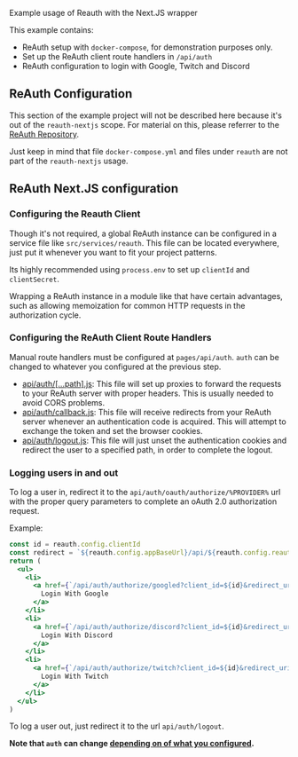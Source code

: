 Example usage of Reauth with the Next.JS wrapper

This example contains:
- ReAuth setup with ``docker-compose``, for demonstration purposes only.
- Set up the ReAuth client route handlers in ``/api/auth``
- ReAuth configuration to login with Google, Twitch and Discord

## ReAuth Configuration

This section of the example project will not be described here because it's out of the ``reauth-nextjs`` scope. For material on this, please referrer to the [ReAuth Repository](https://github.com/NathanPB/reauth).

Just keep in mind that file ``docker-compose.yml`` and files under ``reauth`` are not part of the ``reauth-nextjs`` usage.

## ReAuth Next.JS configuration

### Configuring the Reauth Client

Though it's not required, a global ReAuth instance can be configured in a service file like ``src/services/reauth``. This file can be located everywhere, just put it whenever you want to fit your project patterns.

Its highly recommended using ``process.env`` to set up ``clientId`` and ``clientSecret``.

Wrapping a ReAuth instance in a module like that have certain advantages, such as allowing memoization for common HTTP requests in the authorization cycle.

### Configuring the ReAuth Client Route Handlers

Manual route handlers must be configured at ``pages/api/auth``. ``auth`` can be changed to whatever you configured at the previous step.

- [api/auth/[...path].js](src/pages/api/auth/[...path].js): This file will set up proxies to forward the requests to your ReAuth server with proper headers. This is usually needed to avoid CORS problems.
- [api/auth/callback.js](src/pages/api/auth/callback.js): This file will receive redirects from your ReAuth server whenever an authentication code is acquired. This will attempt to exchange the token and set the browser cookies.
- [api/auth/logout.js](src/pages/api/auth/logout.js): This file will just unset the authentication cookies and redirect the user to a specified path, in order to complete the logout.

### Logging users in and out

To log a user in, redirect it to the ``api/auth/oauth/authorize/%PROVIDER%`` url with the proper query parameters to complete an oAuth 2.0 authorization request.

Example:
```jsx
const id = reauth.config.clientId
const redirect = `${reauth.config.appBaseUrl}/api/${reauth.config.reauthApiBasePath}/callback`
return (
  <ul>
    <li>
      <a href={`/api/auth/authorize/googled?client_id=${id}&redirect_uri=${redirect}&response_type=code&scope=identity`}>
        Login With Google
      </a>
    </li>
    <li>
      <a href={`/api/auth/authorize/discord?client_id=${id}&redirect_uri=${redirect}&response_type=code&scope=identity`}>
        Login With Discord
      </a>
    </li>
    <li>
      <a href={`/api/auth/authorize/twitch?client_id=${id}&redirect_uri=${redirect}&response_type=code&scope=identity`}>
        Login With Twitch
      </a>
    </li>
  </ul>
)
```

To log a user out, just redirect it to the url ``api/auth/logout``.

**Note that ``auth`` can change [depending on of what you configured](#reauth-configuration).**
